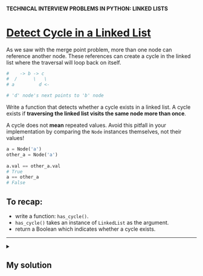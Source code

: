 #### TECHNICAL INTERVIEW PROBLEMS IN PYTHON: LINKED LISTS

# [Detect Cycle in a Linked List](https://www.codecademy.com/courses/technical-interview-practice-python/lessons/tip-python-linked-lists/exercises/tip-python-ll-cycle)

As we saw with the merge point problem, more than one node can reference another node. 
These references can create a cycle in the linked list where the traversal will loop back on itself.
```python
#    -> b -> c
#  /      \   \
# a         d <-

# 'd' node's next points to 'b' node
```
Write a function that detects whether a cycle exists in a linked list. 
A cycle exists if **traversing the linked list visits the same node more than once**.

A cycle does not **mean** repeated values. 
Avoid this pitfall in your implementation by comparing the `Node` instances themselves, not their values!
```python
a = Node('a')
other_a = Node('a')
 
a.val == other_a.val 
# True
a == other_a
# False
```

## To recap:
* write a function: `has_cycle()`.
* `has_cycle()` takes an instance of `LinkedList` as the argument.
* return a Boolean which indicates whether a cycle exists.

<hr />
<details title="Click me to show...">
<summary>
 
## My solution

</summary>
<p>
     
```python
def has_cycle(linked_list):
    current_node = linked_list.head
    unique = []
  
    while current_node:
        node_id = id(current_node)
        if node_id in unique:
            return True
        # this is unique Node -> appen to the unique list:
        unique.append(node_id)
        # move to the next node:
        current_node = current_node.next

    return False
```

</p>
</details>
